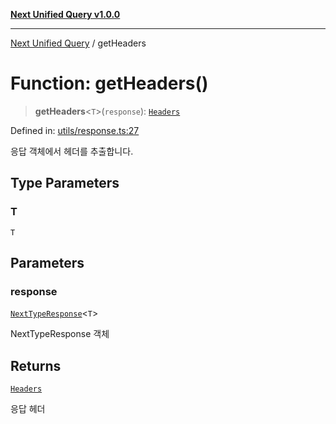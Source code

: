 [**Next Unified Query v1.0.0**](../README.md)

***

[Next Unified Query](../globals.md) / getHeaders

# Function: getHeaders()

> **getHeaders**\<`T`\>(`response`): [`Headers`](https://developer.mozilla.org/docs/Web/API/Headers)

Defined in: [utils/response.ts:27](https://github.com/newExpand/next-unified-query/blob/main/packages/core/src/utils/response.ts#L27)

응답 객체에서 헤더를 추출합니다.

## Type Parameters

### T

`T`

## Parameters

### response

[`NextTypeResponse`](../interfaces/NextTypeResponse.md)\<`T`\>

NextTypeResponse 객체

## Returns

[`Headers`](https://developer.mozilla.org/docs/Web/API/Headers)

응답 헤더
